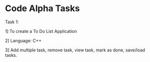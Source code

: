 <h1> Code Alpha Tasks </h1>

Task 1: 

1] To create a To Do List Application

2] Language: C++

3] Add multiple task, remove task, view task, mark as done, save/load tasks.

